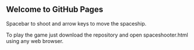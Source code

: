 ## Welcome to GitHub Pages


Spacebar to shoot and arrow keys to move the spaceship.

To play the game just download the repository and open spaceshooter.html using any web browser.
